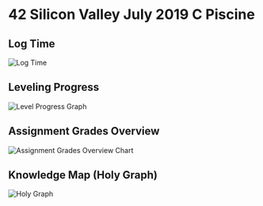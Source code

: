 # 42 Silicon Valley July 2019 C Piscine

## Log Time
![Log Time](https://github.com/VictoriaNguyenMD/42_Silicon_Valley/blob/master/Images/log_time.png)


## Leveling Progress
![Level Progress Graph](https://github.com/VictoriaNguyenMD/42_Silicon_Valley/blob/master/Images/progress_graph.png)


## Assignment Grades Overview
![Assignment Grades Overview Chart](https://github.com/VictoriaNguyenMD/42_Silicon_Valley/blob/master/Images/projects_grade_overview.png)


## Knowledge Map (Holy Graph)
![Holy Graph](https://github.com/VictoriaNguyenMD/42_Silicon_Valley/blob/master/Images/holy_graph.png)
